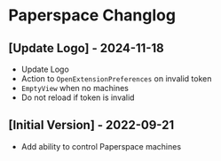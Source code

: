 # Paperspace Changlog

## [Update Logo] - 2024-11-18

- Update Logo
- Action to `OpenExtensionPreferences` on invalid token
- `EmptyView` when no machines
- Do not reload if token is invalid

## [Initial Version] - 2022-09-21
* Add ability to control Paperspace machines
